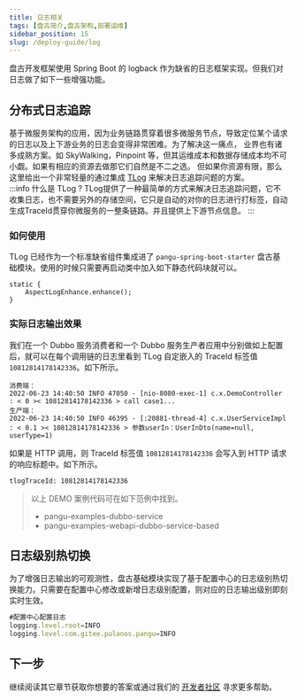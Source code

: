 ```yaml
---
title: 日志相关
tags: [盘古简介,盘古架构,部署运维]
sidebar_position: 15
slug: /deploy-guide/log
---
```

<head>
  <title>盘古开发框架 | 部署运维指南</title>
  <meta name="keywords" content="盘古开发框架 | 部署运维指南" />
</head>

盘古开发框架使用 Spring Boot 的 logback 作为缺省的日志框架实现。但我们对日志做了如下一些增强功能。

## 分布式日志追踪
基于微服务架构的应用，因为业务链路贯穿着很多微服务节点，导致定位某个请求的日志以及上下游业务的日志会变得非常困难。为了解决这一痛点，
业界也有诸多成熟方案。如 SkyWalking，Pinpoint 等，但其运维成本和数据存储成本均不可小觑。如果有相应的资源去做那它们自然是不二之选。
但如果你资源有限，那么这里给出一个非常轻量的通过集成 [TLog](https://gitee.com/dromara/TLog) 来解决日志追踪问题的方案。  
:::info 什么是 TLog ?
TLog提供了一种最简单的方式来解决日志追踪问题，它不收集日志，也不需要另外的存储空间，它只是自动的对你的日志进行打标签，自动生成TraceId贯穿你微服务的一整条链路。并且提供上下游节点信息。
:::

### 如何使用
TLog 已经作为一个标准缺省组件集成进了 `pangu-spring-boot-starter` 盘古基础模块。使用的时候只需要再启动类中加入如下静态代码块就可以。
```
static {
	AspectLogEnhance.enhance();
}
```
### 实际日志输出效果
我们在一个 Dubbo 服务消费者和一个 Dubbo 服务生产者应用中分别做如上配置后，就可以在每个调用链的日志里看到 TLog 自定嵌入的 TraceId 标签值 `10812814178142336`。如下所示。
```
消费端：
2022-06-23 14:40:50 INFO 47050 - [nio-8080-exec-1] c.x.DemoController : < 0 >< 10812814178142336 > call case1...
生产端：
2022-06-23 14:40:50 INFO 46395 - [:20881-thread-4] c.x.UserServiceImpl : < 0.1 >< 10812814178142336 > 参数userIn：UserInDto(name=null, userType=1)
```
如果是 HTTP 调用，则 TraceId 标签值 `10812814178142336` 会写入到 HTTP 请求的响应标题中。如下所示。
```
tlogTraceId: 10812814178142336
```

> 以上 DEMO 案例代码可在如下范例中找到。
> - pangu-examples-dubbo-service
> - pangu-examples-webapi-dubbo-service-based

## 日志级别热切换
为了增强日志输出的可观测性，盘古基础模块实现了基于配置中心的日志级别热切换能力。只需要在配置中心修改或新增日志级别配置，则对应的日志输出级别即刻实时生效。
```jsx
#配置中心配置日志
logging.level.root=INFO
logging.level.com.gitee.pulanos.pangu=INFO
```

## 下一步
继续阅读其它章节获取你想要的答案或通过我们的 [开发者社区](/docs/community) 寻求更多帮助。
